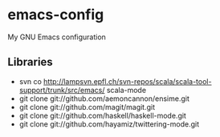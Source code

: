 emacs-config
============

My GNU Emacs configuration

## Libraries

- svn co http://lampsvn.epfl.ch/svn-repos/scala/scala-tool-support/trunk/src/emacs/ scala-mode
- git clone git://github.com/aemoncannon/ensime.git
- git clone git://github.com/magit/magit.git
- git clone git://github.com/haskell/haskell-mode.git
- git clone git://github.com/hayamiz/twittering-mode.git

